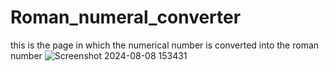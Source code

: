 # Roman_numeral_converter
this is the page in which the numerical number is converted into the roman number
![Screenshot 2024-08-08 153431](https://github.com/user-attachments/assets/970666d6-99d4-4ce5-8a46-117021ea2f04)
